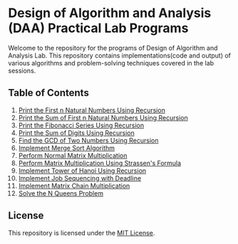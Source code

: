 # Design of Algorithm and Analysis (DAA) Practical Lab Programs

Welcome to the repository for the programs of Design of Algorithm and Analysis Lab. This repository contains implementations(code and output) of various algorithms and problem-solving techniques covered in the lab sessions.

## Table of Contents

1. [Print the First n Natural Numbers Using Recursion](./Programs/Rec_N.md)
2. [Print the Sum of First n Natural Numbers Using Recursion](./Programs/Rec_Sum.md)
3. [Print the Fibonacci Series Using Recursion](./Programs/Rec_Fibo.md)
4. [Print the Sum of Digits Using Recursion](./Programs/Rec_SumDigits.md)
5. [Find the GCD of Two Numbers Using Recursion](./Programs/Rec_GCD.md)
6. [Implement Merge Sort Algorithm](./Programs/MergeSort.md)
7. [Perform Normal Matrix Multiplication](./Programs/MatrixMul.md)
8. [Perform Matrix Multiplication Using Strassen's Formula](./Programs/StrassenMatrix.md)
9. [Implement Tower of Hanoi Using Recursion](./Programs/towerOfHanoi.md)
10. [Implement Job Sequencing with Deadline](./Programs/JobSequencing.md)
11. [Implement Matrix Chain Multiplication](./Programs/MatrixChain.md)
12. [Solve the N Queens Problem](./Programs/NQueen.md)

## License

This repository is licensed under the [MIT License](./LICENSE).

